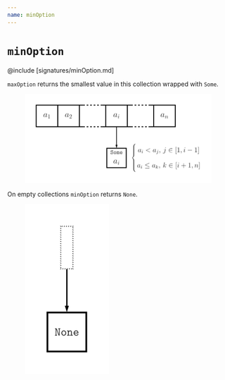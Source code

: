 ```yaml
---
name: minOption
---
```


# `minOption`

@include [signatures/minOption.md]

`maxOption` returns the smallest value in this collection wrapped with `Some`.

<figure class="diagram">
  <img src="images/minOption.svg" alt="minOption function">
  <!-- <figcaption class="diagram-desc"></figcaption> -->
</figure>

On empty collections `minOption` returns `None`.

<figure class="diagram">
  <img src="images/minOption.2.svg" alt="minOption function">
  <!-- <figcaption class="diagram-desc"></figcaption> -->
</figure>
